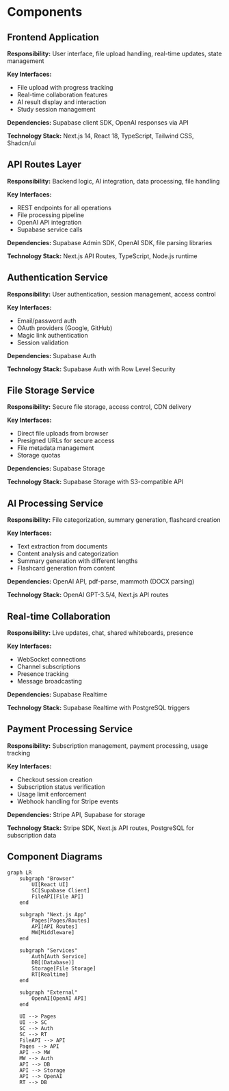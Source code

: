 # Components

## Frontend Application
**Responsibility:** User interface, file upload handling, real-time updates, state management

**Key Interfaces:**
- File upload with progress tracking
- Real-time collaboration features
- AI result display and interaction
- Study session management

**Dependencies:** Supabase client SDK, OpenAI responses via API

**Technology Stack:** Next.js 14, React 18, TypeScript, Tailwind CSS, Shadcn/ui

## API Routes Layer
**Responsibility:** Backend logic, AI integration, data processing, file handling

**Key Interfaces:**
- REST endpoints for all operations
- File processing pipeline
- OpenAI API integration
- Supabase service calls

**Dependencies:** Supabase Admin SDK, OpenAI SDK, file parsing libraries

**Technology Stack:** Next.js API Routes, TypeScript, Node.js runtime

## Authentication Service
**Responsibility:** User authentication, session management, access control

**Key Interfaces:**
- Email/password auth
- OAuth providers (Google, GitHub)
- Magic link authentication
- Session validation

**Dependencies:** Supabase Auth

**Technology Stack:** Supabase Auth with Row Level Security

## File Storage Service
**Responsibility:** Secure file storage, access control, CDN delivery

**Key Interfaces:**
- Direct file uploads from browser
- Presigned URLs for secure access
- File metadata management
- Storage quotas

**Dependencies:** Supabase Storage

**Technology Stack:** Supabase Storage with S3-compatible API

## AI Processing Service
**Responsibility:** File categorization, summary generation, flashcard creation

**Key Interfaces:**
- Text extraction from documents
- Content analysis and categorization
- Summary generation with different lengths
- Flashcard generation from content

**Dependencies:** OpenAI API, pdf-parse, mammoth (DOCX parsing)

**Technology Stack:** OpenAI GPT-3.5/4, Next.js API routes

## Real-time Collaboration
**Responsibility:** Live updates, chat, shared whiteboards, presence

**Key Interfaces:**
- WebSocket connections
- Channel subscriptions
- Presence tracking
- Message broadcasting

**Dependencies:** Supabase Realtime

**Technology Stack:** Supabase Realtime with PostgreSQL triggers

## Payment Processing Service
**Responsibility:** Subscription management, payment processing, usage tracking

**Key Interfaces:**
- Checkout session creation
- Subscription status verification
- Usage limit enforcement
- Webhook handling for Stripe events

**Dependencies:** Stripe API, Supabase for storage

**Technology Stack:** Stripe SDK, Next.js API routes, PostgreSQL for subscription data

## Component Diagrams
```mermaid
graph LR
    subgraph "Browser"
        UI[React UI]
        SC[Supabase Client]
        FileAPI[File API]
    end
    
    subgraph "Next.js App"
        Pages[Pages/Routes]
        API[API Routes]
        MW[Middleware]
    end
    
    subgraph "Services"
        Auth[Auth Service]
        DB[(Database)]
        Storage[File Storage]
        RT[Realtime]
    end
    
    subgraph "External"
        OpenAI[OpenAI API]
    end
    
    UI --> Pages
    UI --> SC
    SC --> Auth
    SC --> RT
    FileAPI --> API
    Pages --> API
    API --> MW
    MW --> Auth
    API --> DB
    API --> Storage
    API --> OpenAI
    RT --> DB
```
